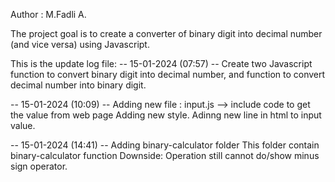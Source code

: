 Author : M.Fadli A.

The project goal is to create a converter of binary digit into decimal number (and vice versa) using Javascript.

This is the update log file:
-- 15-01-2024 (07:57) --
Create two Javascript function to convert binary digit into decimal number, and
function to convert decimal number into binary digit.

-- 15-01-2024 (10:09) --
Adding new file : input.js --> include code to get the value from web page
Adding new style.
Adinng new line in html to input value.

-- 15-01-2024 (14:41) --
Adding binary-calculator folder
This folder contain binary-calculator function
Downside: Operation still cannot do/show minus sign operator.
